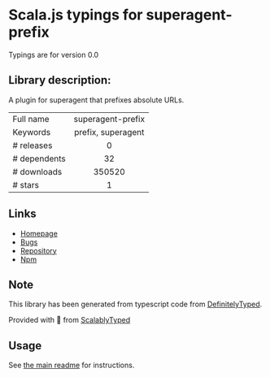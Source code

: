 
# Scala.js typings for superagent-prefix

Typings are for version 0.0

## Library description:
A plugin for superagent that prefixes absolute URLs.

|                    |                 |
| ------------------ | :-------------: |
| Full name          | superagent-prefix |
| Keywords           | prefix, superagent |
| # releases         | 0 |
| # dependents       | 32 |
| # downloads        | 350520 |
| # stars            | 1 |

## Links
- [Homepage](https://github.com/mattahorton/superagent-prefix)
- [Bugs](https://github.com/mattahorton/superagent-prefix/issues)
- [Repository](https://github.com/mattahorton/superagent-prefix)
- [Npm](https://www.npmjs.com/package/superagent-prefix)
    


## Note
This library has been generated from typescript code from [DefinitelyTyped](https://definitelytyped.org).

Provided with :purple_heart: from [ScalablyTyped](https://github.com/oyvindberg/ScalablyTyped)

## Usage
See [the main readme](../../readme.md) for instructions.


